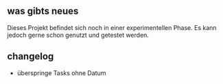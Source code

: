 ## was gibts neues

Dieses Projekt befindet sich noch in einer experimentellen Phase.
Es kann jedoch gerne schon genutzt und getestet werden.

## changelog

- überspringe Tasks ohne Datum
